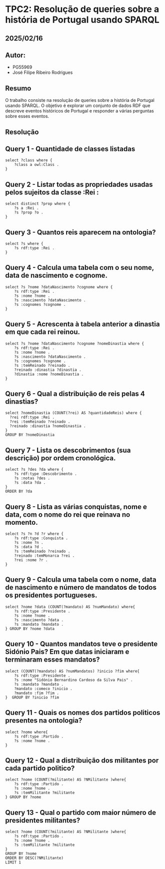 # TPC2: Resolução de queries sobre a história de Portugal usando SPARQL
## 2025/02/16

## Autor:
- PG55969
- José Filipe Ribeiro Rodrigues

## Resumo

O trabalho consiste na resolução de queries sobre a história de Portugal usando SPARQL. O objetivo é explorar um conjunto de dados RDF que descreve eventos históricos de Portugal e responder a várias perguntas sobre esses eventos.


## Resolução
## Query 1 - Quantidade de classes listadas

```
select ?class where {
    ?class a owl:Class .
}
```
## Query 2 - Listar todas as propriedades usadas pelos sujeitos da classe :Rei :

```
select distinct ?prop where {
    ?s a :Rei .
    ?s ?prop ?o .
}
```

## Query 3 - Quantos reis aparecem na ontologia?

``` 
select ?s where {
    ?s rdf:type :Rei .
} 
```
## Query 4 - Calcula uma tabela com o seu nome, data de nascimento e cognome.
```
select ?s ?nome ?dataNascimento ?cognome where {
    ?s rdf:type :Rei .
    ?s :nome ?nome .
    ?s :nascimento ?dataNascimento .
    ?s :cognomes ?cognome .
} 
```

## Query 5 - Acrescenta à tabela anterior a dinastia em que cada rei reinou.
```
select ?s ?nome ?dataNascimento ?cognome ?nomeDinastia where {
    ?s rdf:type :Rei .
    ?s :nome ?nome .
    ?s :nascimento ?dataNascimento .
    ?s :cognomes ?cognome .
    ?s :temReinado ?reinado .
    ?reinado :dinastia ?dinastia .
    ?dinastia :nome ?nomeDinastia . 
} 
```
## Query 6 - Qual a distribuição de reis pelas 4 dinastias?
```
select ?nomeDinastia (COUNT(?rei) AS ?quantidadeReis) where {
  ?rei rdf:type :Rei .
  ?rei :temReinado ?reinado .
  ?reinado :dinastia ?nomeDinastia .
}
GROUP BY ?nomeDinastia
```
## Query 7 - Lista os descobrimentos (sua descrição) por ordem cronológica.
```
select ?s ?des ?da where {
	?s rdf:type :Descobrimento .
	?s :notas ?des .
    ?s :data ?da .
}
ORDER BY ?da
```
## Query 8 - Lista as várias conquistas, nome e data, com o nome do rei que reinava no momento.

```
select ?s ?n ?d ?r where {
    ?s rdf:type :Conquista .
    ?s :nome ?n .
    ?s :data ?d .
    ?s :temReinado ?reinado .
    ?reinado :temMonarca ?rei .
    ?rei :nome ?r .
}
```
## Query 9 - Calcula uma tabela com o nome, data de nascimento e número de mandatos de todos os presidentes portugueses.
```
select ?nome ?data (COUNT(?mandato) AS ?numMandato) where{
	?s rdf:type :Presidente .
    ?s :nome ?nome .
	?s :nascimento ?data .
    ?s :mandato ?mandato .
} GROUP BY ?nome ?data
```
## Query 10 - Quantos mandatos teve o presidente Sidónio Pais? Em que datas iniciaram e terminaram esses mandatos?
```
select (COUNT(?mandato) AS ?numMandatos) ?inicio ?fim where{
	?s rdf:type :Presidente .
    ?s :nome "Sidónio Bernardino Cardoso da Silva Pais" .
    ?s :mandato ?mandato .
    ?mandato :comeco ?inicio .
    ?mandato :fim ?fim .
}  GROUP BY ?inicio ?fim
```
## Query 11 - Quais os nomes dos partidos politicos presentes na ontologia?
```
select ?nome where{
	?s rdf:type :Partido .
    ?s :nome ?nome .
}
```
## Query 12 - Qual a distribuição dos militantes por cada partido politico?
```
select ?nome (COUNT(?militante) AS ?NMilitante )where{
	?s rdf:type :Partido .
    ?s :nome ?nome .
	?s :temMilitante ?militante
} GROUP BY ?nome
```
## Query 13 - Qual o partido com maior número de presidentes militantes?

```
select ?nome (COUNT(?militante) AS ?NMilitante )where{
	?s rdf:type :Partido .
    ?s :nome ?nome .
	?s :temMilitante ?militante
} 
GROUP BY ?nome
ORDER BY DESC(?NMilitante)
LIMIT 1
```